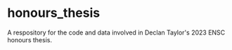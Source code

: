 # honours_thesis
A respository for the code and data involved in Declan Taylor's 2023 ENSC honours thesis.

